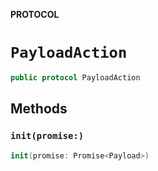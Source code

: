 **PROTOCOL**

# `PayloadAction`

```swift
public protocol PayloadAction
```

## Methods
### `init(promise:)`

```swift
init(promise: Promise<Payload>)
```
